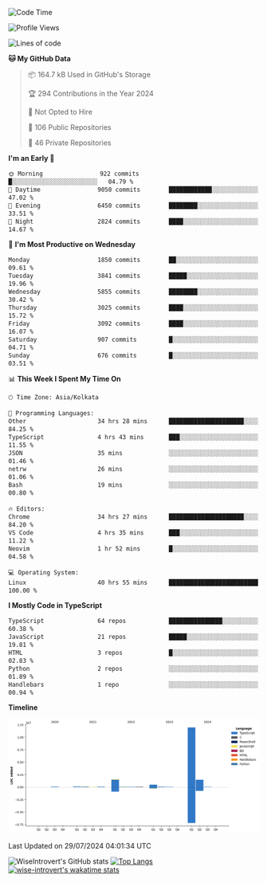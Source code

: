 <!--START_SECTION:waka-->
![Code Time](http://img.shields.io/badge/Code%20Time-1%2C985%20hrs%2032%20mins-blue)

![Profile Views](http://img.shields.io/badge/Profile%20Views-3-blue)

![Lines of code](https://img.shields.io/badge/From%20Hello%20World%20I%27ve%20Written-16.2%20million%20lines%20of%20code-blue)

**🐱 My GitHub Data** 

> 📦 164.7 kB Used in GitHub's Storage 
 > 
> 🏆 294 Contributions in the Year 2024
 > 
> 🚫 Not Opted to Hire
 > 
> 📜 106 Public Repositories 
 > 
> 🔑 46 Private Repositories 
 > 
**I'm an Early 🐤** 

```text
🌞 Morning                922 commits         █░░░░░░░░░░░░░░░░░░░░░░░░   04.79 % 
🌆 Daytime                9050 commits        ████████████░░░░░░░░░░░░░   47.02 % 
🌃 Evening                6450 commits        ████████░░░░░░░░░░░░░░░░░   33.51 % 
🌙 Night                  2824 commits        ████░░░░░░░░░░░░░░░░░░░░░   14.67 % 
```
📅 **I'm Most Productive on Wednesday** 

```text
Monday                   1850 commits        ██░░░░░░░░░░░░░░░░░░░░░░░   09.61 % 
Tuesday                  3841 commits        █████░░░░░░░░░░░░░░░░░░░░   19.96 % 
Wednesday                5855 commits        ████████░░░░░░░░░░░░░░░░░   30.42 % 
Thursday                 3025 commits        ████░░░░░░░░░░░░░░░░░░░░░   15.72 % 
Friday                   3092 commits        ████░░░░░░░░░░░░░░░░░░░░░   16.07 % 
Saturday                 907 commits         █░░░░░░░░░░░░░░░░░░░░░░░░   04.71 % 
Sunday                   676 commits         █░░░░░░░░░░░░░░░░░░░░░░░░   03.51 % 
```


📊 **This Week I Spent My Time On** 

```text
🕑︎ Time Zone: Asia/Kolkata

💬 Programming Languages: 
Other                    34 hrs 28 mins      █████████████████████░░░░   84.25 % 
TypeScript               4 hrs 43 mins       ███░░░░░░░░░░░░░░░░░░░░░░   11.55 % 
JSON                     35 mins             ░░░░░░░░░░░░░░░░░░░░░░░░░   01.46 % 
netrw                    26 mins             ░░░░░░░░░░░░░░░░░░░░░░░░░   01.06 % 
Bash                     19 mins             ░░░░░░░░░░░░░░░░░░░░░░░░░   00.80 % 

🔥 Editors: 
Chrome                   34 hrs 27 mins      █████████████████████░░░░   84.20 % 
VS Code                  4 hrs 35 mins       ███░░░░░░░░░░░░░░░░░░░░░░   11.22 % 
Neovim                   1 hr 52 mins        █░░░░░░░░░░░░░░░░░░░░░░░░   04.58 % 

💻 Operating System: 
Linux                    40 hrs 55 mins      █████████████████████████   100.00 % 
```

**I Mostly Code in TypeScript** 

```text
TypeScript               64 repos            ███████████████░░░░░░░░░░   60.38 % 
JavaScript               21 repos            █████░░░░░░░░░░░░░░░░░░░░   19.81 % 
HTML                     3 repos             █░░░░░░░░░░░░░░░░░░░░░░░░   02.83 % 
Python                   2 repos             ░░░░░░░░░░░░░░░░░░░░░░░░░   01.89 % 
Handlebars               1 repo              ░░░░░░░░░░░░░░░░░░░░░░░░░   00.94 % 
```



**Timeline**

![Lines of Code chart](https://raw.githubusercontent.com/wise-introvert/wise-introvert/master/assets/bar_graph.png)


 Last Updated on 29/07/2024 04:01:34 UTC
<!--END_SECTION:waka-->

![WiseIntrovert's GitHub stats](https://github-readme-stats.vercel.app/api?username=wise-introvert&count_private=true&show_icons=true)
[![Top Langs](https://github-readme-stats.vercel.app/api/top-langs/?username=wise-introvert&langs_count=10)](https://github.com/anuraghazra/github-readme-stats)
[![wise-introvert's wakatime stats](https://github-readme-stats.vercel.app/api/wakatime?username=wiseintrovert)](https://github.com/anuraghazra/github-readme-stats)
